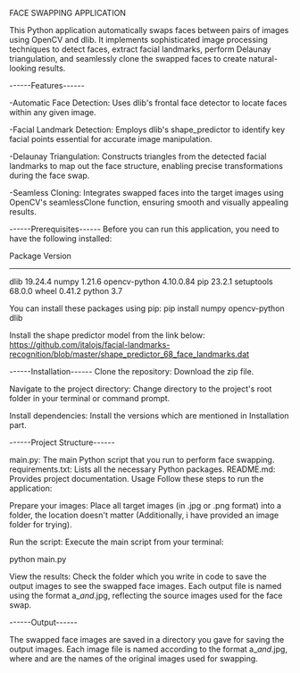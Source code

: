 FACE SWAPPING APPLICATION

This Python application automatically swaps faces between pairs of images using OpenCV and dlib. It implements sophisticated image processing techniques to detect faces, extract facial landmarks, perform Delaunay triangulation, and seamlessly clone the swapped faces to create natural-looking results.

------Features------

-Automatic Face Detection: Uses dlib's frontal face detector to locate faces within any given image.

-Facial Landmark Detection: Employs dlib's shape_predictor to identify key facial points essential for accurate image manipulation.

-Delaunay Triangulation: Constructs triangles from the detected facial landmarks to map out the face structure, enabling precise transformations during the face swap.

-Seamless Cloning: Integrates swapped faces into the target images using OpenCV's seamlessClone function, ensuring smooth and visually appealing results.

------Prerequisites------
Before you can run this application, you need to have the following installed:

Package       Version
------------- ---------
dlib          19.24.4
numpy         1.21.6
opencv-python 4.10.0.84
pip           23.2.1
setuptools    68.0.0
wheel         0.41.2
python	      3.7		

You can install these packages using pip:
pip install numpy opencv-python dlib

Install the shape predictor model from the link below:
https://github.com/italojs/facial-landmarks-recognition/blob/master/shape_predictor_68_face_landmarks.dat

------Installation------
Clone the repository: Download the zip file.

Navigate to the project directory: Change directory to the project's root folder in your terminal or command prompt.

Install dependencies: Install the versions which are mentioned in Installation part.

------Project Structure------

main.py: The main Python script that you run to perform face swapping.
requirements.txt: Lists all the necessary Python packages.
README.md: Provides project documentation.
Usage
Follow these steps to run the application:

Prepare your images: Place all target images (in .jpg or .png format) into a folder, the location doesn't matter (Additionally, i have provided an image folder for trying).

Run the script: Execute the main script from your terminal:

python main.py

View the results: Check the folder which you write in code to save the output images to see the swapped face images. Each output file is named using the format a_<image1>_and_<image2>.jpg, reflecting the source images used for the face swap.

------Output------

The swapped face images are saved in a directory you gave for saving the output images. Each image file is named according to the format a_<img1>_and_<img2>.jpg, where <img1> and <img2> are the names of the original images used for swapping.
